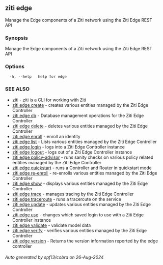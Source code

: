## ziti edge

Manage the Edge components of a Ziti network using the Ziti Edge REST API

### Synopsis

Manage the Edge components of a Ziti network using the Ziti Edge REST API

### Options

```
  -h, --help   help for edge
```

### SEE ALSO

* [ziti](../ziti.md)	 - ziti is a CLI for working with Ziti
* [ziti edge create](create/create.md)	 - creates various entities managed by the Ziti Edge Controller
* [ziti edge db](db/db.md)	 - Database management operations for the Ziti Edge Controller
* [ziti edge delete](delete/delete.md)	 - deletes various entities managed by the Ziti Edge Controller
* [ziti edge enroll](enroll/enroll.md)	 - enroll an identity
* [ziti edge list](list/list.md)	 - Lists various entities managed by the Ziti Edge Controller
* [ziti edge login](login/login.md)	 - logs into a Ziti Edge Controller instance
* [ziti edge logout](logout/logout.md)	 - logs out of a Ziti Edge Controller instance
* [ziti edge policy-advisor](policy-advisor/policy-advisor.md)	 - runs sanity checks on various policy related entities managed by the Ziti Edge Controller
* [ziti edge quickstart](quickstart/quickstart.md)	 - runs a Controller and Router in quickstart mode
* [ziti edge re-enroll](re-enroll/re-enroll.md)	 - re-enrolls various entities managed by the Ziti Edge Controller
* [ziti edge show](show/show.md)	 - displays various entities managed by the Ziti Edge Controller
* [ziti edge trace](trace/trace.md)	 - manages tracing by the Ziti Edge Controller
* [ziti edge traceroute](traceroute/traceroute.md)	 - runs a traceroute on the service
* [ziti edge update](update/update.md)	 - updates various entities managed by the Ziti Edge Controller
* [ziti edge use](use/use.md)	 - changes which saved login to use with a Ziti Edge Controller instance
* [ziti edge validate](validate/validate.md)	 - validate model data
* [ziti edge verify](verify/verify.md)	 - verifies various entities managed by the Ziti Edge Controller
* [ziti edge version](version/version.md)	 - Returns the version information reported by the edge controller 

###### Auto generated by spf13/cobra on 26-Aug-2024
